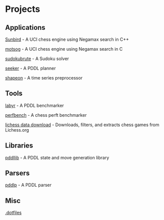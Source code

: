 

# Projects
## Applications
[Sunbird](https://github.com/jmdha/Sunbird) - A UCI chess engine using Negamax search in C++

[motsog](https://github.com/jmdha/motsog) - A UCI chess engine using Negamax search in C

[sudokubrute](https://github.com/jmdha/sudokubrute) - A Sudoku solver

[seeker](https://github.com/jmdha/seeker) - A PDDL planner

[shapeon](https://github.com/jmdha/shapeon) - A time series preprocessor

## Tools
[labyr](https://github.com/jmdha/labyr) - A PDDL benchmarker

[perfbench](https://github.com/jmdha/perfbench) - A chess perft benchmarker

[lichess data download](https://github.com/jmdha/lichess_data_download) - Downloads, filters, and extracts chess games from Lichess.org

## Libraries
[pddllib](https://github.com/jmdha/pddllib) - A PDDL state and move generation library

## Parsers
[pddlp](https://github.com/jmdha/pddlp) - A PDDL parser

## Misc
[.dotfiles](https://github.com/jmdha/.dotfiles)
